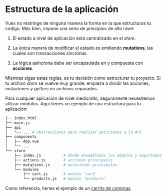 # Estructura de la aplicación

Vuex no restringe de ninguna manera la forma en la que estructuras tu código. Más bien, impone una serie de principios de alto nivel:

1. El estado a nivel de aplicación está centralizado en el _store_.

2. La única manera de modificar el estado es emitiendo **mutations**, las cuales son transacciones síncronas.

3. La lógica asíncrona debe ser encapsulada en y compuesta con **acciones**.

Mientras sigas estas reglas, es tu decisión como estructurar tu proyecto. Si tu archivo _store_ se vuelve muy grande, empieza a dividir las acciones, mutaciones y _getters_ en archivos separados.

Para cualquier aplicación de nivel medio/alto, seguramente necesitemos utilizar módulos. Aquí tienes un ejemplo de una estructura para tu aplicación:

``` bash
├── index.html
├── main.js
├── api
│   └── ... # abstracciones para realizar peticiones a la API
├── components
│   ├── App.vue
│   └── ...
└── store
    ├── index.js          # donde ensamblamos los módulos y exportamos el _store_
    ├── actions.js        # acciones principales
    ├── mutations.js      # mutaciones principales
    └── modules
        ├── cart.js       # modulo "cart"
        └── products.js   # modulo "products"
```

Como referencia, tienes el ejemplo de un [carrito de compras](https://github.com/vuejs/vuex/tree/dev/examples/shopping-cart).
